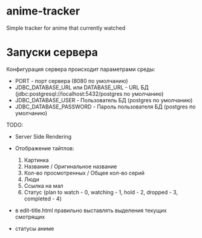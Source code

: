 # anime-tracker
Simple tracker for anime that currently watched

# Запуски сервера
Конфигурация сервера происходит параметрами среды:
- PORT - порт сервера (8080 по умолчанию)
- JDBC_DATABASE_URL или DATABASE_URL - URL БД (jdbc:postgresql://localhost:5432/postgres по умолчанию)
- JDBC_DATABASE_USER - Пользователь БД (postgres по умолчанию)
- JDBC_DATABASE_PASSWORD - Пароль пользователя БД (postgres по умолчанию)

TODO:
- Server Side Rendering
- Отображение тайтлов:
    1) Картинка
    2) Название / Оригинальное название
    3) Кол-во просмотренных / Общее кол-во серий
    4) Люди
    5) Ссылка на мал
    6) Статус (plan to watch - 0, watching - 1, hold - 2, dropped - 3, completed - 4)

- в edit-title.html правильно выставлять выделения текущих смотрящих
- статусы аниме